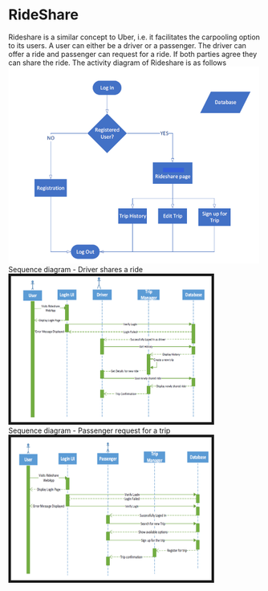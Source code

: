 # RideShare
Rideshare is a similar concept to Uber, i.e. it facilitates the carpooling option to its users. A user can either be a driver or a passenger. The driver can offer a ride and passenger can request for a ride. If both parties agree they can share the ride. The activity diagram of Rideshare is as follows <br />
<img src = "images/activity.PNG" width= "500" > <br />
Sequence diagram - Driver shares a ride <br />
<img src= "images/driver_shares_ride.PNG" width = "400" border="5"> <br />
Sequence diagram - Passenger request for a trip <br />
<img src= "images/passenger_registers_for_a_trip.PNG" width = "400" border="5">
